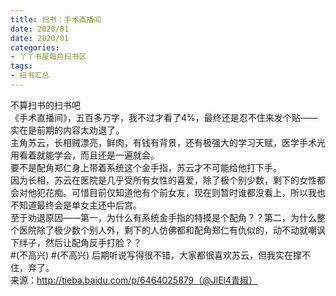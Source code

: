```yaml
---
title: 扫书：手术直播间
date: 2020/01
date: 2020/01
categories:
- 丫丫书屋每月扫书区
tags:
- 扫书汇总
---
```



不算扫书的扫书吧  
《手术直播间》，五百多万字，我不过才看了4%，最终还是忍不住来发个贴——实在是前期的内容太劝退了。  
主角苏云，长相贼漂亮，鲜肉，有钱有背景，还有极强大的学习天赋，医学手术光用看着就能学会，而且还是一遍就会。  
要不是配角郑仁身上带着系统这个金手指，苏云才不可能给他打下手。  
因为长相，苏云在医院是几乎受所有女性的喜爱，除了极个别少数，剩下的女性都会对他犯花痴。可惜目前仅知道他有个前女友，现在则暂时谁都没看上，所以我也不知道最终会是单女主还中后宫。  
至于劝退原因——第一，为什么有系统金手指的特摸是个配角？？第二，为什么整个医院除了极少数个别人外，剩下的人仿佛都和配角郑仁有仇似的，动不动就嘲讽下绊子，然后让配角反手打脸？？  
#(不高兴) #(不高兴) 后期听说写得很不错，大家都很喜欢苏云，但我实在撑不住，弃了。  
来源：http://tieba.baidu.com/p/6464025879（@JlEl4青椒）  

